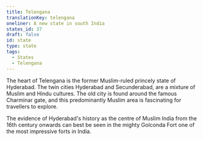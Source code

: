 ```yaml
---
title: Telengana
translationKey: telengana
oneliner: A new state in south India
states_id: 37
draft: false
id: state
type: state
tags:
  - States
  - Telengana
---
```

The heart of Telengana is the former Muslim-ruled princely state of Hyderabad. The twin cities Hyderabad and Secunderabad, are a mixture of Muslim and Hindu cultures. The old city is found around the famous Charminar gate, and this predominantly Muslim area is fascinating for travellers to explore.

The evidence of Hyderabad's history as the centre of Muslim India from the 16th century onwards can best be seen in the mighty Golconda Fort one of the most impressive forts in India.
